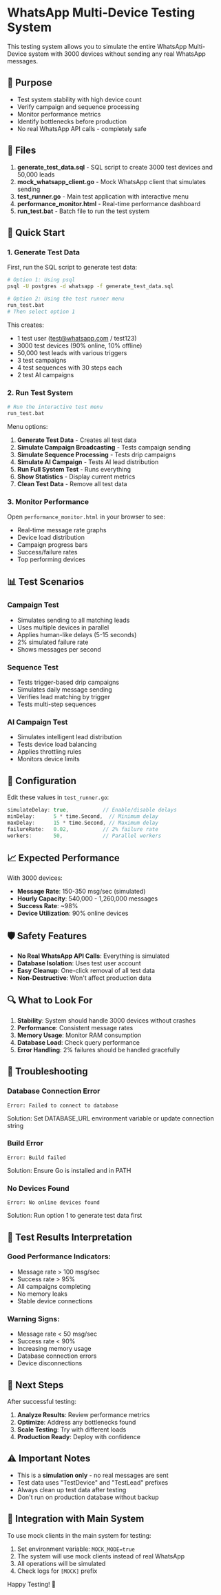 # WhatsApp Multi-Device Testing System

This testing system allows you to simulate the entire WhatsApp Multi-Device system with 3000 devices without sending any real WhatsApp messages.

## 🎯 Purpose

- Test system stability with high device count
- Verify campaign and sequence processing
- Monitor performance metrics
- Identify bottlenecks before production
- No real WhatsApp API calls - completely safe

## 📁 Files

1. **generate_test_data.sql** - SQL script to create 3000 test devices and 50,000 leads
2. **mock_whatsapp_client.go** - Mock WhatsApp client that simulates sending
3. **test_runner.go** - Main test application with interactive menu
4. **performance_monitor.html** - Real-time performance dashboard
5. **run_test.bat** - Batch file to run the test system

## 🚀 Quick Start

### 1. Generate Test Data

First, run the SQL script to generate test data:

```bash
# Option 1: Using psql
psql -U postgres -d whatsapp -f generate_test_data.sql

# Option 2: Using the test runner menu
run_test.bat
# Then select option 1
```

This creates:
- 1 test user (test@whatsapp.com / test123)
- 3000 test devices (90% online, 10% offline)
- 50,000 test leads with various triggers
- 3 test campaigns
- 4 test sequences with 30 steps each
- 2 test AI campaigns

### 2. Run Test System

```bash
# Run the interactive test menu
run_test.bat
```

Menu options:
1. **Generate Test Data** - Creates all test data
2. **Simulate Campaign Broadcasting** - Tests campaign sending
3. **Simulate Sequence Processing** - Tests drip campaigns
4. **Simulate AI Campaign** - Tests AI lead distribution
5. **Run Full System Test** - Runs everything
6. **Show Statistics** - Display current metrics
7. **Clean Test Data** - Remove all test data

### 3. Monitor Performance

Open `performance_monitor.html` in your browser to see:
- Real-time message rate graphs
- Device load distribution
- Campaign progress bars
- Success/failure rates
- Top performing devices

## 📊 Test Scenarios

### Campaign Test
- Simulates sending to all matching leads
- Uses multiple devices in parallel
- Applies human-like delays (5-15 seconds)
- 2% simulated failure rate
- Shows messages per second

### Sequence Test
- Tests trigger-based drip campaigns
- Simulates daily message sending
- Verifies lead matching by trigger
- Tests multi-step sequences

### AI Campaign Test
- Simulates intelligent lead distribution
- Tests device load balancing
- Applies throttling rules
- Monitors device limits

## 🔧 Configuration

Edit these values in `test_runner.go`:

```go
simulateDelay: true,           // Enable/disable delays
minDelay:      5 * time.Second,  // Minimum delay
maxDelay:      15 * time.Second, // Maximum delay  
failureRate:   0.02,           // 2% failure rate
workers:       50,             // Parallel workers
```

## 📈 Expected Performance

With 3000 devices:
- **Message Rate**: 150-350 msg/sec (simulated)
- **Hourly Capacity**: 540,000 - 1,260,000 messages
- **Success Rate**: ~98%
- **Device Utilization**: 90% online devices

## 🛡️ Safety Features

- **No Real WhatsApp API Calls**: Everything is simulated
- **Database Isolation**: Uses test user account
- **Easy Cleanup**: One-click removal of all test data
- **Non-Destructive**: Won't affect production data

## 🔍 What to Look For

1. **Stability**: System should handle 3000 devices without crashes
2. **Performance**: Consistent message rates
3. **Memory Usage**: Monitor RAM consumption
4. **Database Load**: Check query performance
5. **Error Handling**: 2% failures should be handled gracefully

## 🚨 Troubleshooting

### Database Connection Error
```
Error: Failed to connect to database
```
Solution: Set DATABASE_URL environment variable or update connection string

### Build Error
```
Error: Build failed
```
Solution: Ensure Go is installed and in PATH

### No Devices Found
```
Error: No online devices found
```
Solution: Run option 1 to generate test data first

## 📝 Test Results Interpretation

### Good Performance Indicators:
- Message rate > 100 msg/sec
- Success rate > 95%
- All campaigns completing
- No memory leaks
- Stable device connections

### Warning Signs:
- Message rate < 50 msg/sec
- Success rate < 90%
- Increasing memory usage
- Database connection errors
- Device disconnections

## 🎯 Next Steps

After successful testing:

1. **Analyze Results**: Review performance metrics
2. **Optimize**: Address any bottlenecks found
3. **Scale Testing**: Try with different loads
4. **Production Ready**: Deploy with confidence

## ⚠️ Important Notes

- This is a **simulation only** - no real messages are sent
- Test data uses "TestDevice" and "TestLead" prefixes
- Always clean up test data after testing
- Don't run on production database without backup

## 🤝 Integration with Main System

To use mock clients in the main system for testing:

1. Set environment variable: `MOCK_MODE=true`
2. The system will use mock clients instead of real WhatsApp
3. All operations will be simulated
4. Check logs for `[MOCK]` prefix

Happy Testing! 🚀
